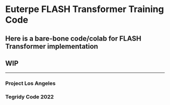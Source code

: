 # Euterpe FLASH Transformer Training Code

## Here is a bare-bone code/colab for FLASH Transformer implementation
## WIP

***

### Project Los Angeles
### Tegridy Code 2022
